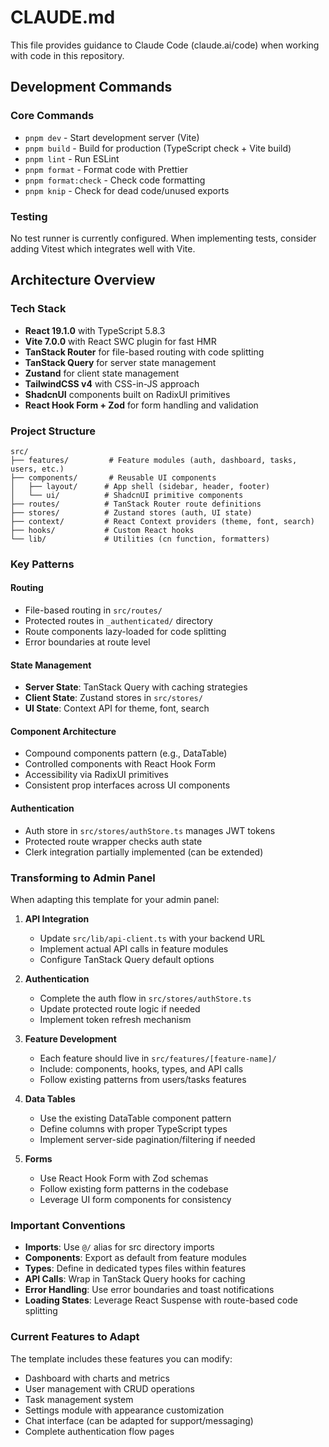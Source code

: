 # CLAUDE.md

This file provides guidance to Claude Code (claude.ai/code) when working with code in this repository.

## Development Commands

### Core Commands
- `pnpm dev` - Start development server (Vite)
- `pnpm build` - Build for production (TypeScript check + Vite build)
- `pnpm lint` - Run ESLint
- `pnpm format` - Format code with Prettier
- `pnpm format:check` - Check code formatting
- `pnpm knip` - Check for dead code/unused exports

### Testing
No test runner is currently configured. When implementing tests, consider adding Vitest which integrates well with Vite.

## Architecture Overview

### Tech Stack
- **React 19.1.0** with TypeScript 5.8.3
- **Vite 7.0.0** with React SWC plugin for fast HMR
- **TanStack Router** for file-based routing with code splitting
- **TanStack Query** for server state management
- **Zustand** for client state management
- **TailwindCSS v4** with CSS-in-JS approach
- **ShadcnUI** components built on RadixUI primitives
- **React Hook Form + Zod** for form handling and validation

### Project Structure
```
src/
├── features/         # Feature modules (auth, dashboard, tasks, users, etc.)
├── components/       # Reusable UI components
│   ├── layout/      # App shell (sidebar, header, footer)
│   └── ui/          # ShadcnUI primitive components
├── routes/          # TanStack Router route definitions
├── stores/          # Zustand stores (auth, UI state)
├── context/         # React Context providers (theme, font, search)
├── hooks/           # Custom React hooks
└── lib/             # Utilities (cn function, formatters)
```

### Key Patterns

#### Routing
- File-based routing in `src/routes/`
- Protected routes in `_authenticated/` directory
- Route components lazy-loaded for code splitting
- Error boundaries at route level

#### State Management
- **Server State**: TanStack Query with caching strategies
- **Client State**: Zustand stores in `src/stores/`
- **UI State**: Context API for theme, font, search

#### Component Architecture
- Compound components pattern (e.g., DataTable)
- Controlled components with React Hook Form
- Accessibility via RadixUI primitives
- Consistent prop interfaces across UI components

#### Authentication
- Auth store in `src/stores/authStore.ts` manages JWT tokens
- Protected route wrapper checks auth state
- Clerk integration partially implemented (can be extended)

### Transforming to Admin Panel

When adapting this template for your admin panel:

1. **API Integration**
   - Update `src/lib/api-client.ts` with your backend URL
   - Implement actual API calls in feature modules
   - Configure TanStack Query default options

2. **Authentication**
   - Complete the auth flow in `src/stores/authStore.ts`
   - Update protected route logic if needed
   - Implement token refresh mechanism

3. **Feature Development**
   - Each feature should live in `src/features/[feature-name]/`
   - Include: components, hooks, types, and API calls
   - Follow existing patterns from users/tasks features

4. **Data Tables**
   - Use the existing DataTable component pattern
   - Define columns with proper TypeScript types
   - Implement server-side pagination/filtering if needed

5. **Forms**
   - Use React Hook Form with Zod schemas
   - Follow existing form patterns in the codebase
   - Leverage UI form components for consistency

### Important Conventions

- **Imports**: Use `@/` alias for src directory imports
- **Components**: Export as default from feature modules
- **Types**: Define in dedicated types files within features
- **API Calls**: Wrap in TanStack Query hooks for caching
- **Error Handling**: Use error boundaries and toast notifications
- **Loading States**: Leverage React Suspense with route-based code splitting

### Current Features to Adapt

The template includes these features you can modify:
- Dashboard with charts and metrics
- User management with CRUD operations
- Task management system
- Settings module with appearance customization
- Chat interface (can be adapted for support/messaging)
- Complete authentication flow pages